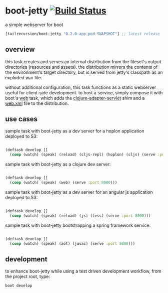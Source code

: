 # boot-jetty [![Build Status][1]][2]
a simple webserver for boot

[](dependency)
```clojure
[tailrecursion/boot-jetty "0.2.0-app-pod-SNAPSHOT"] ;; latest release
```
[](/dependency)

## overview
this task creates and serves an internal distribution from the fileset's output directories (resources and assets).  the distribution mirrors the contents of the environment's target directory, but is served from jetty's classpath as an exploded war file.

without additional configuration, this task functions as a static webserver useful for client-side development.  to host a service, simply compose it with boot's [web][web] task, which adds the [clojure-adapter-servlet][srv] shim and a [web.xml][dsc] file to the distribution.

## use cases

sample task with boot-jetty as a dev server for a hoplon application deployed to S3:
```clojure

(deftask develop []
  (comp (watch) (speak) (reload) (cljs-repl) (hoplon) (cljs) (serve :port 8000)))
```

sample task with boot-jetty as a clojure dev server:
```clojure

(deftask develop []
  (comp (watch) (speak) (web) (serve :port 8000)))
```

sample task with boot-jetty as a dev server for an angular js application deployed to S3:
```clojure

(deftask develop []
  (comp (watch) (speak) (reload) (js) (less) (serve :port 8000)))
```

sample task with boot-jetty bootstrapping a spring framework service:
```clojure

(deftask develop []
  (comp (watch) (speak) (aot) (javac) (serve :port 8000)))
```
[1]: https://travis-ci.org/tailrecursion/boot-jetty.png?branch=app-pod
[2]: https://travis-ci.org/tailrecursion/boot-jetty
[web]: https://github.com/boot-clj/boot/blob/master/boot/core/src/boot/task/built_in.clj#L499-L531
[srv]: https://github.com/tailrecursion/clojure-adapter-servlet
[dsc]: https://cloud.google.com/appengine/docs/java/config/webxml

## development

to enhance boot-jetty while using a test driven development workflow, from the project root, type:
```bash
boot develop
```
